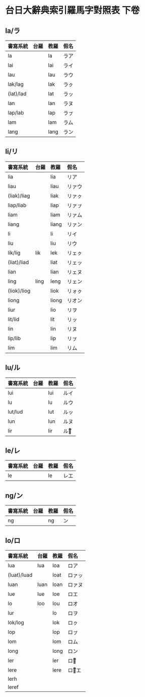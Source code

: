 # 台日大辭典索引羅馬字對照表 下卷

## la/ラ

| 書寫系統 | 台羅 | 教羅 | 假名 |
| :--- | :--- | :--- | :--- |
| la | | la | ラア |
| lai | | lai | ライ |
| lau | | lau | ラウ |
| lak/lag | | lak | ラㇰ |
| (lat)/lad | | lat | ラッ |
| lan | | lan | ラヌ |
| lap/lab | | lap | ラㇷ゚ |
| lam | | lam | ラム |
| lang | | lang | ラン |

## li/リ

| 書寫系統 | 台羅 | 教羅 | 假名 |
| :--- | :--- | :--- | :--- |
| lia | | lia | リア |
| liau | | liau | リァウ |
| (liak)/liag | | liak | リァㇰ |
| liap/liab | | liap | リァㇷ゚ |
| liam | | liam | リァム |
| liang | | liang | リァン |
| li | | li | リイ |
| liu | | liu | リウ |
| lik/lig | lik | lek | リェㇰ |
| (liat)/liad | | liat | リェッ |
| lian | | lian | リェヌ |
| ling | ling | leng | リェン |
| (liok)/liog | | liok | リォㇰ |
| liong | | liong | リオン |
| liur | | lio | リヲ |
| lit/lid | | lit | リッ |
| lin | | lin | リヌ |
| lip/lib | | lip | リㇷ゚ |
| lim | | lim | リム |

## lu/ル

| 書寫系統 | 台羅 | 教羅 | 假名 |
| :--- | :--- | :--- | :--- |
| lui | | lui | ルイ |
| lu | | lu | ルウ |
| lut/lud | | lut | ルッ |
| lun | | lun | ルヌ |
| lir | | lir | ルウ͞ |

## le/レ

| 書寫系統 | 台羅 | 教羅 | 假名 |
| :--- | :--- | :--- | :--- |
| le | | le | レエ |

## ng/ン

| 書寫系統 | 台羅 | 教羅 | 假名 |
| :--- | :--- | :--- | :--- |
| ng | | ng | ン |

## lo/ロ

| 書寫系統 | 台羅 | 教羅 | 假名 |
| :--- | :--- | :--- | :--- |
| lua | lua | loa | ロア |
| (luat)/luad | | loat | ロァッ |
| luan | luan | loan | ロァヌ |
| lue | lue | loe | ロエ |
| lo | loo | lou | ロオ |
| lur | | lo | ロヲ |
| lok/log | | lok | ロㇰ |
| lop | | lop | ロㇷ゚ |
| lom | | lom | ロム |
| long | | long | ロン |
| ler | | ler | ロオ͞ |
| lere | | lere | ロォ͞エ |
| lerh ||||
| leref ||||
